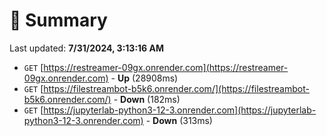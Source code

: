 # 📖 Summary
Last updated: **7/31/2024, 3:13:16 AM**

- `GET` [https://restreamer-09gx.onrender.com](https://restreamer-09gx.onrender.com) - **Up** (28908ms)
- `GET` [https://filestreambot-b5k6.onrender.com/](https://filestreambot-b5k6.onrender.com/) - **Down** (182ms)
- `GET` [https://jupyterlab-python3-12-3.onrender.com](https://jupyterlab-python3-12-3.onrender.com) - **Down** (313ms)
